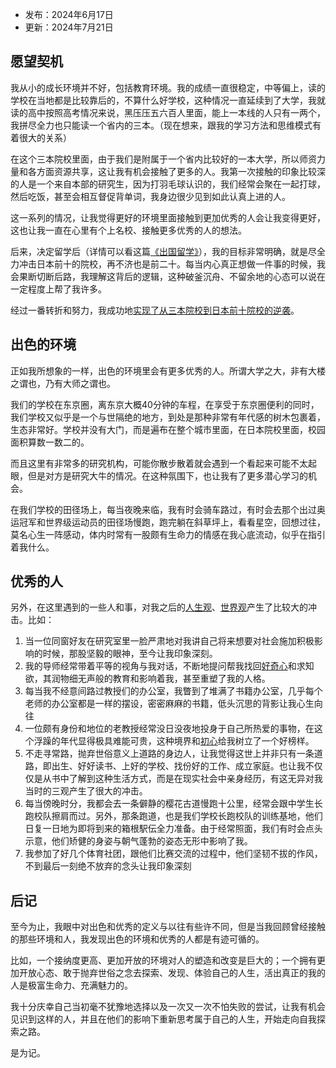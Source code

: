 - 发布：2024年6月17日
- 更新：2024年7月21日

## 愿望契机

我从小的成长环境并不好，包括教育环境。我的成绩一直很稳定，中等偏上，读的学校在当地都是比较靠后的，不算什么好学校，这种情况一直延续到了大学，我就读的高中按照高考情况来说，黑压压五六百人里面，能上一本线的人只有一两个，我拼尽全力也只能读一个省内的三本。（现在想来，跟我的学习方法和思维模式有着很大的关系）

在这个三本院校里面，由于我们是附属于一个省内比较好的一本大学，所以师资力量和各方面资源共享，这让我有机会接触了更多的人。我第一次接触的印象比较深的人是一个来自本部的研究生，因为打羽毛球认识的，我们经常会聚在一起打球，然后吃饭，甚至会相互督促背单词，我身边很少见到如此认真上进的人。

这一系列的情况，让我觉得更好的环境里面接触到更加优秀的人会让我变得更好，这也让我一直在心里有个上名校、接触更多优秀的人的想法。

后来，决定留学后（详情可以看这篇[《出国留学》](https://rolen.wiki/wish_list/meet-elites-in-an-outstanding-environment/)），我的目标非常明确，就是尽全力冲击日本前十的院校，再不济也是前二十。每当内心真正想做一件事的时候，我会果断切断后路，我理解这背后的逻辑，这种破釜沉舟、不留余地的心态可以说在一定程度上帮了我许多。

经过一番转折和努力，我成功地[实现了从三本院校到日本前十院校的逆袭](https://rolen.wiki/baby-steps-to-giant-strides/)。

## 出色的环境

正如我所想象的一样，出色的环境里会有更多优秀的人。所谓大学之大，非有大楼之谓也，乃有大师之谓也。

我们的学校在东京圈，离东京大概40分钟的车程，在享受于东京圈便利的同时，我们学校又似乎是一个与世隔绝的地方，到处是那种非常有年代感的树木包裹着，生态非常好。学校并没有大门，而是遍布在整个城市里面，在日本院校里面，校园面积算数一数二的。

而且这里有非常多的研究机构，可能你散步散着就会遇到一个看起来可能不太起眼，但是对方是研究大牛的情况。在这种氛围下，也让我有了更多潜心学习的机会。

在我们学校的田径场上，每当夜晚来临，我有时会骑车路过，有时会去那个出过奥运冠军和世界级运动员的田径场慢跑，跑完躺在斜草坪上，看看星空，回想过往，莫名心生一阵感动，体内时常有一股颇有生命力的情感在我心底流动，似乎在指引着我什么。

## 优秀的人

另外，在这里遇到的一些人和事，对我之后的[人生观](https://rolen.wiki/my-philosophy-of-life/)、[世界观](https://rolen.wiki/my-worldview/)产生了比较大的冲击。比如：

1. 当一位同窗好友在研究室里一脸严肃地对我讲自己将来想要对社会施加积极影响的时候，那股坚毅的眼神，至今让我印象深刻。
2. 我的导师经常带着平等的视角与我对话，不断地提问帮我找回[好奇心](https://rolen.wiki/curiosity/)和求知欲，其润物细无声般的教育和影响着我，甚至重塑了我的人格。
3. 每当我不经意间路过教授们的办公室，我瞥到了堆满了书籍办公室，几乎每个老师的办公室都是一样的摆设，密密麻麻的书籍，低头沉思的背影让我心生向往
4. 一位颇有身份和地位的老教授经常没日没夜地投身于自己所热爱的事物，在这个浮躁的年代显得极具难能可贵，这种境界和[初心](https://rolen.wiki/what-we-talk-about-when-we-talk-about-shoshin/)给我树立了一个好榜样。
5. 不走寻常路，抛弃世俗意义上道路的身边人，让我觉得这世上并非只有一条道路，即出生、好好读书、上好的学校、找份好的工作、成立家庭。也让我不仅仅是从书中了解到这种生活方式，而是在现实社会中亲身经历，有这无异对我当时的三观产生了很大的冲击。
6. 每当傍晚时分，我都会去一条僻静的樱花古道慢跑十公里，经常会跟中学生长跑校队擦肩而过。另外，那条跑道，也是我们学校长跑校队的训练基地，他们日复一日地为即将到来的箱根駅伝全力准备。由于经常照面，我们有时会点头示意，他们矫健的身姿与朝气蓬勃的姿态无形中影响了我。
7. 我参加了好几个体育社团，跟他们比赛交流的过程中，他们坚韧不拔的作风，不到最后一刻绝不放弃的念头让我印象深刻

## 后记

至今为止，我眼中对出色和优秀的定义与以往有些许不同，但是当我回顾曾经接触的那些环境和人，我发现出色的环境和优秀的人都是有迹可循的。

比如，一个接纳度更高、更加开放的环境对人的塑造和改变是巨大的；一个拥有更加开放心态、敢于抛弃世俗之念去探索、发现、体验自己的人生，活出真正的我的人是极富生命力、充满魅力的。

我十分庆幸自己当初毫不犹豫地选择以及一次又一次不怕失败的尝试，让我有机会见识到这样的人，并且在他们的影响下重新思考属于自己的人生，开始走向自我探索之路。

是为记。